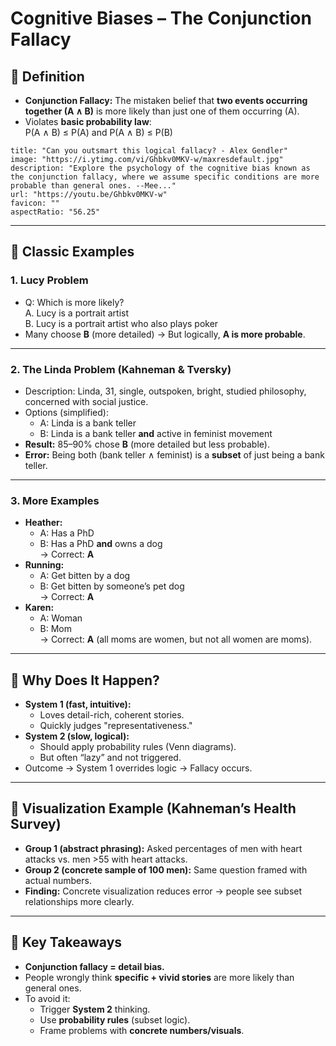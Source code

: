# Cognitive Biases – The Conjunction Fallacy

## 🔹 Definition

- **Conjunction Fallacy:** The mistaken belief that **two events occurring together (A ∧ B)** is more likely than just one of them occurring (A).
- Violates **basic probability law**:  
    P(A ∧ B) ≤ P(A) and P(A ∧ B) ≤ P(B)

```embed
title: "Can you outsmart this logical fallacy? - Alex Gendler"
image: "https://i.ytimg.com/vi/Ghbkv0MKV-w/maxresdefault.jpg"
description: "Explore the psychology of the cognitive bias known as the conjunction fallacy, where we assume specific conditions are more probable than general ones. --Mee..."
url: "https://youtu.be/Ghbkv0MKV-w"
favicon: ""
aspectRatio: "56.25"
```

---

## 🔹 Classic Examples

### 1. Lucy Problem

- Q: Which is more likely?  
    A. Lucy is a portrait artist  
    B. Lucy is a portrait artist who also plays poker
- Many choose **B** (more detailed) → But logically, **A is more probable**.

---

### 2. The Linda Problem (Kahneman & Tversky)

- Description: Linda, 31, single, outspoken, bright, studied philosophy, concerned with social justice.
- Options (simplified):
    - A: Linda is a bank teller
    - B: Linda is a bank teller **and** active in feminist movement
- **Result:** 85–90% chose **B** (more detailed but less probable).
- **Error:** Being both (bank teller ∧ feminist) is a **subset** of just being a bank teller.

---

### 3. More Examples

- **Heather:**
    - A: Has a PhD
    - B: Has a PhD **and** owns a dog  
        → Correct: **A**
- **Running:**
    - A: Get bitten by a dog
    - B: Get bitten by someone’s pet dog  
        → Correct: **A**
- **Karen:**
    - A: Woman
    - B: Mom  
        → Correct: **A** (all moms are women, but not all women are moms).

---

## 🔹 Why Does It Happen?

- **System 1 (fast, intuitive):**
    - Loves detail-rich, coherent stories.
    - Quickly judges "representativeness."
- **System 2 (slow, logical):**
    - Should apply probability rules (Venn diagrams).
    - But often “lazy” and not triggered.
- Outcome → System 1 overrides logic → Fallacy occurs.

---

## 🔹 Visualization Example (Kahneman’s Health Survey)

- **Group 1 (abstract phrasing):** Asked percentages of men with heart attacks vs. men >55 with heart attacks.
- **Group 2 (concrete sample of 100 men):** Same question framed with actual numbers.
- **Finding:** Concrete visualization reduces error → people see subset relationships more clearly.

---

## 🔹 Key Takeaways

- **Conjunction fallacy = detail bias.**
- People wrongly think **specific + vivid stories** are more likely than general ones.
- To avoid it:
    - Trigger **System 2** thinking.
    - Use **probability rules** (subset logic).
    - Frame problems with **concrete numbers/visuals**.